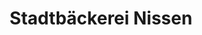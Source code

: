 ---
title: "Stadtbäckerei Nissen"
url: /flensburg/stadtbaeckerei-nissen-angelburger-strasse/
shop: Bäckerei
---